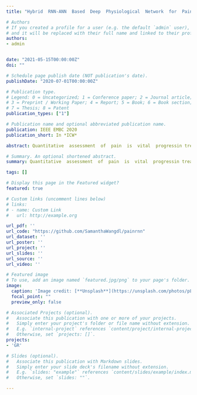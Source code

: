 ```yaml
---
title: "Hybrid  RNN-ANN  Based  Deep  Physiological  Network  for  PainRecognition"

# Authors
# If you created a profile for a user (e.g. the default `admin` user), write the username (folder name) here 
# and it will be replaced with their full name and linked to their profile.
authors:
- admin


date: "2021-05-15T00:00:00Z"
doi: ""

# Schedule page publish date (NOT publication's date).
publishDate: "2020-07-01T00:00:00Z"

# Publication type.
# Legend: 0 = Uncategorized; 1 = Conference paper; 2 = Journal article;
# 3 = Preprint / Working Paper; 4 = Report; 5 = Book; 6 = Book section;
# 7 = Thesis; 8 = Patent
publication_types: ["1"]

# Publication name and optional abbreviated publication name.
publication: IEEE EMBC 2020
publication_short: In *ICW*

abstract: Quantitative  assessment  of  pain  is  vital  progressin treatment choosing and distress relief for patients. However,previous approaches based on self-report fail to provide objec-tive and accurate assessments. For impartial pain classificationbased on physiological signals, a number of methods have beenintroduced using elaborately designed handcrafted features. Inthis  study,  we  enriched  the  methods  of  physiological-signal-based pain classification by introducing deep Recurrent NeuralNetwork (RNN) based hybrid classifiers which combines auto-extracted features with human-experience enabled handcraftedfeatures.  A  bidirectional  Long  Short-Term  Memory  network(biLSTM)  was  applied  on  time  series  of  pre-processed  signalsto  automatically  learn  temporal  dynamic  characteristics  fromthem.  The  handcrafted  features  were  extracted  to  fuse  withRNN-generated features. Finely selected features from biLSTMlayer  output  and  handcrafted  features  trained  an  ArtificialNeural Network (ANN) to classify the pain intensity. The hand-crafted  features  enhance  the  RNN  classification  performanceby complementing RNN-generated features. With our accuracyreaching  83.3%,  comparison  results  on  an  open  dataset  withother  methods  show  that  the  proposed  algorithm  outperformsall of the previous researches with higher classification accuracy.Therefore, this research is a good demonstration of introducinghybrid  features  for  pain  assessment.

# Summary. An optional shortened abstract.
summary: Quantitative  assessment  of  pain  is  vital  progressin treatment choosing and distress relief for patients. However,previous approaches based on self-report fail to provide objec-tive and accurate assessments. In this  study,  we  enriched  the  methods  of  physiological-signal-based pain classification by introducing deep Recurrent NeuralNetwork (RNN) based hybrid classifiers which combines auto-extracted features with human-experience enabled handcrafted features.

tags: []

# Display this page in the Featured widget?
featured: true

# Custom links (uncomment lines below)
# links:
# - name: Custom Link
#   url: http://example.org

url_pdf: ''
url_code: "https://github.com/SamanthaWangdl/painrnn"
url_dataset: ''
url_poster: ''
url_project: ''
url_slides: ''
url_source: ''
url_video: ''

# Featured image
# To use, add an image named `featured.jpg/png` to your page's folder. 
image:
  caption: 'Image credit: [**Unsplash**](https://unsplash.com/photos/pLCdAaMFLTE)'
  focal_point: ""
  preview_only: false

# Associated Projects (optional).
#   Associate this publication with one or more of your projects.
#   Simply enter your project's folder or file name without extension.
#   E.g. `internal-project` references `content/project/internal-project/index.md`.
#   Otherwise, set `projects: []`.
projects:
- 'GR'

# Slides (optional).
#   Associate this publication with Markdown slides.
#   Simply enter your slide deck's filename without extension.
#   E.g. `slides: "example"` references `content/slides/example/index.md`.
#   Otherwise, set `slides: ""`.

---
```

